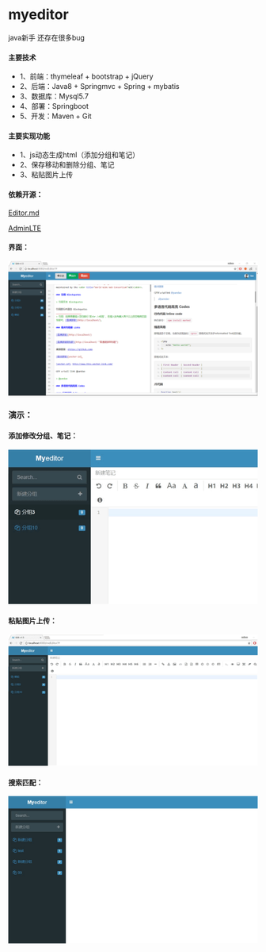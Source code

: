 # myeditor

java新手 还存在很多bug

#### 主要技术
- 1、前端：thymeleaf + bootstrap + jQuery 
- 2、后端：Java8 + Springmvc + Spring + mybatis
- 3、数据库：Mysql5.7
- 4、部署：Springboot
- 5、开发：Maven + Git

#### 主要实现功能
- 1、js动态生成html（添加分组和笔记）
- 2、保存移动和删除分组、笔记
- 3、粘贴图片上传

#### 依赖开源：
[Editor.md](https://pandao.github.io/editor.md/)

[AdminLTE](https://github.com/almasaeed2010/AdminLTE)
#### 界面：
<img src="https://github.com/Coderbaobao/myeditor/blob/master/doc/Snipaste_2018-04-28_09-23-40.png"/> 

### 演示：
#### 添加修改分组、笔记：
<img src="https://github.com/Coderbaobao/myeditor/blob/master/doc/Video_2018-04-28_092008.gif"/> 

#### 粘贴图片上传：
<img src="https://github.com/Coderbaobao/myeditor/blob/master/doc/Video_2018-04-28_092608.gif"/> 

#### 搜索匹配：
<img src="https://github.com/Coderbaobao/myeditor/blob/master/doc/Video_2018-05-02_105614.gif"/> 
